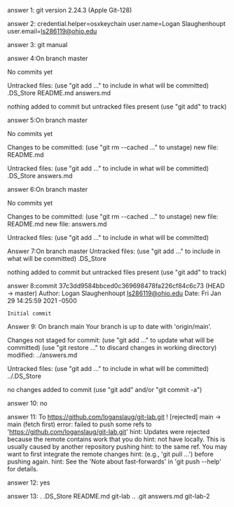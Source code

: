 answer 1: git version 2.24.3 (Apple Git-128)

answer 2: credential.helper=osxkeychain
user.name=Logan Slaughenhoupt
user.email=ls286119@ohio.edu

answer 3: git manual 

answer 4:On branch master

No commits yet

Untracked files:
  (use "git add <file>..." to include in what will be committed)
	.DS_Store
	README.md
	answers.md

nothing added to commit but untracked files present (use "git add" to track)


answer 5:On branch master

No commits yet

Changes to be committed:
  (use "git rm --cached <file>..." to unstage)
	new file:   README.md

Untracked files:
  (use "git add <file>..." to include in what will be committed)
	.DS_Store
	answers.md


answer 6:On branch master

No commits yet

Changes to be committed:
  (use "git rm --cached <file>..." to unstage)
	new file:   README.md
	new file:   answers.md

Untracked files:
  (use "git add <file>..." to include in what will be committed)

Answer 7:On branch master
Untracked files:
  (use "git add <file>..." to include in what will be committed)
	.DS_Store

nothing added to commit but untracked files present (use "git add" to track)

answer 8:commit 37c3dd9584bbced0c369698478fa226cf84c6c73 (HEAD -> master)
Author: Logan Slaughenhoupt <ls286119@ohio.edu>
Date:   Fri Jan 29 14:25:59 2021 -0500

    Initial commit

Answer 9: On branch main
Your branch is up to date with 'origin/main'.

Changes not staged for commit:
  (use "git add <file>..." to update what will be committed)
  (use "git restore <file>..." to discard changes in working directory)
	modified:   ../answers.md

Untracked files:
  (use "git add <file>..." to include in what will be committed)
	../.DS_Store

no changes added to commit (use "git add" and/or "git commit -a")

answer 10: no

answer 11: To https://github.com/loganslaug/git-lab.git
 ! [rejected]        main -> main (fetch first)
error: failed to push some refs to 'https://github.com/loganslaug/git-lab.git'
hint: Updates were rejected because the remote contains work that you do
hint: not have locally. This is usually caused by another repository pushing
hint: to the same ref. You may want to first integrate the remote changes
hint: (e.g., 'git pull ...') before pushing again.
hint: See the 'Note about fast-forwards' in 'git push --help' for details.

answer 12: yes

answer 13: .		.DS_Store	README.md	git-lab
..		.git		answers.md	git-lab-2











